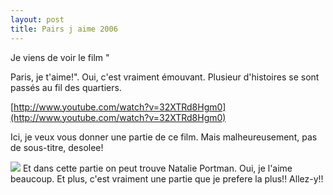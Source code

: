 ```yaml
---
layout: post
title: Pairs j aime 2006
---
```


Je viens de voir le film "

Paris, je t'aime!". Oui, c'est vraiment émouvant. Plusieur d'histoires se sont passés au fil des quartiers.

[http://www.youtube.com/watch?v=32XTRd8Hgm0](http://www.youtube.com/watch?v=32XTRd8Hgm0)

Ici, je veux vous donner une partie de ce film. Mais malheureusement, pas de sous-titre, desolee!

![](/modules/tinymce/tinymce/jscripts/tiny_mce/plugins/emotions/images/smiley-embarassed.gif) Et dans cette partie on peut trouve Natalie Portman. Oui, je l'aime beaucoup. Et plus, c'est vraiment une partie que je prefere la plus!! Allez-y!!

[](http://www.youtube.com/watch?v=IrERoiLHbgc)
